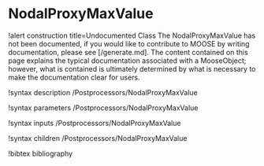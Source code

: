 <!-- MOOSE Documentation Stub: Remove this when content is added. -->

# NodalProxyMaxValue

!alert construction title=Undocumented Class
The NodalProxyMaxValue has not been documented, if you would like to contribute to MOOSE by
writing documentation, please see [/generate.md]. The content contained on this page explains
the typical documentation associated with a MooseObject; however, what is contained is ultimately
determined by what is necessary to make the documentation clear for users.

!syntax description /Postprocessors/NodalProxyMaxValue

!syntax parameters /Postprocessors/NodalProxyMaxValue

!syntax inputs /Postprocessors/NodalProxyMaxValue

!syntax children /Postprocessors/NodalProxyMaxValue

!bibtex bibliography
